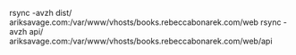 rsync -avzh dist/ ariksavage.com:/var/www/vhosts/books.rebeccabonarek.com/web
rsync -avzh api/ ariksavage.com:/var/www/vhosts/books.rebeccabonarek.com/web/api